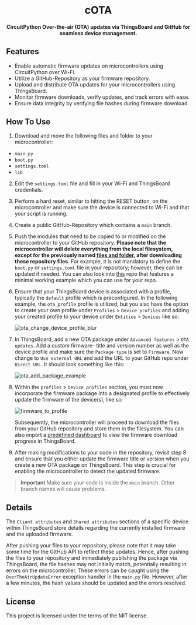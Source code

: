 <h1 align="center">
cOTA
  <br>
</h1>

<h4 align="center">
CircuitPython Over-the-air (OTA) updates via ThingsBoard and GitHub for seamless device management.   
<br>
 </h4>

## Features
-   Enable automatic firmware updates on microcontrollers using CircuitPython over Wi-Fi.
-   Utilize a GitHub-Repository as your firmware repository.
-   Upload and distribute OTA updates for your microcontrollers using ThingsBoard.
-   Monitor firmware downloads, verify updates, and track errors with ease.
-   Ensure data integrity by verifying file hashes during firmware download.

## How To Use

1. Download and move the following files and folder to your microcontroller:

<a name="repofiles"></a>

* `main.py` 
* `boot.py` 
* `settings.toml`
* `lib` 

2. Edit the `settings.toml` file and fill in your Wi-Fi and ThingsBoard credentials.
3. Perform a hard reset, similar to hitting the RESET button, on the microcontroller and make sure the device is connected to Wi-Fi and that your script is running.
4. Create a public GitHub-Repository which contains a `main` branch.
5. Push the modules that need to be copied to or modified on the microcontroller to your GitHub repository. **Please note that the microcontroller will delete everything from the local filesystem, except for the previously named [files and folder](#repofiles), after downloading these repository files**. For example, it is not mandatory to define the `boot.py` or `settings.toml` file in your repository; however, they can be updated if needed. You can also look into [this](https://github.com/roehann/cota-example) repo that features a minimal working example which you can use for your repo.
6. Ensure that your ThingsBoard device is associated with a profile, typically the `default` profile which is preconfigured. In the following example, the `ota_profile` profile is utilized, but you also have the option to create your own profile under `Profiles` > `Device profiles` and adding your created profile to your device under `Entities` > `Devices` like so:

	![ota_change_device_profile_blur](https://github.com/roehann/cota/assets/72553816/be34f3b7-d7a8-4bea-8109-28a6e1352f4f)
   
7. In ThingsBoard, add a new OTA package under `Advanced features` > `OTA updates`. Add a custom firmware- title and version number as well as the device profile and make sure the `Package type` is set to `Firmware`. Now change to `Use external URL` and add the URL to your GitHub repo under `Direct URL`. It should look something like this:
   
    ![ota_add_package_example](https://github.com/roehann/cota/assets/72553816/98dc7288-73e9-4c31-8a90-22c4660d7ffa)

8. Within the `profiles` > `Device profiles` section, you must now incorporate the firmware package into a designated profile to effectively update the firmware of the device(s), like so:

	![firmware_to_profile](https://github.com/roehann/cota/assets/72553816/9f294110-0abd-409f-bdf5-d3025ae47c08)
   
	Subsequently, the microcontroller will proceed to download the files from your GitHub repository and store them in the filesystem.
	You can also import a [predefined dashboard](https://github.com/thingsboard/thingsboard/blob/master/application/src/main/data/json/demo/dashboards/firmware.json) to view the firmware download progress in ThingsBoard.
10. After making modifications to your code in the repository, revisit step 8 and ensure that you either update the firmware title or version when you create a new OTA package on ThingsBoard. This step is crucial for enabling the microcontroller to detect the updated firmware.

> **Important**
> Make sure your code is inside the `main` branch. Other branch names will cause problems.

## Details

The `Client attributes` and `Shared attributes` sections of a specific device within ThingsBoard store details regarding the currently installed firmware and the uploaded firmware.

After pushing your files to your repository, please note that it may take some time for the GitHub API to reflect these updates. Hence, after pushing the files to your repository and immediately publishing the package via ThingsBoard, the file hashes may not initially match, potentially resulting in errors on the microcontroller. These errors can be caught using the `OverTheAirUpdateError` exception handler in the `main.py` file. However, after a few minutes, the hash values should be updated and the errors resolved.

## License

This project is licensed under the terms of the MIT license.
